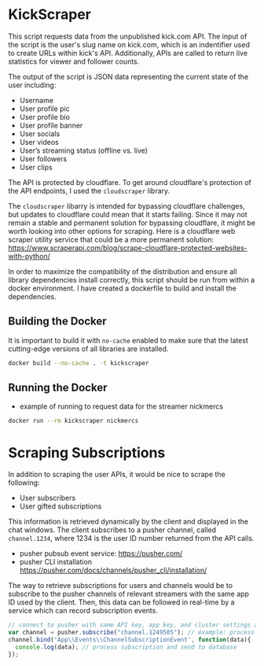 # KickScraper

This script requests data from the unpublished kick.com API.
The input of the script is the user's slug name on kick.com, which is an indentifier used to create URLs within kick's API.
Additionally, APIs are called to return live statistics for viewer and follower counts.

The output of the script is JSON data representing the current state of the user including:
- Username
- User profile pic
- User profile bio
- User profile banner
- User socials
- User videos
- User’s streaming status (offline vs. live)
- User followers
- User clips

The API is protected by cloudflare.
To get around cloudflare's protection of the API endpoints, I used the `cloudscraper` library.

The `cloudscraper` libarry is intended for bypassing cloudflare challenges, but updates to cloudflare could mean that it starts failing.
Since it may not remain a stable and permanent solution for bypassing cloudflare, it might be worth looking into other options for scraping.
Here is a cloudflare web scraper utility service that could be a more permanent solution: https://www.scraperapi.com/blog/scrape-cloudflare-protected-websites-with-python/

In order to maximize the compatibility of the distribution and ensure all library dependencies install correctly, this script should be run from within a docker environment.
I have created a dockerfile to build and install the dependencies.

## Building the Docker
It is important to build it with `no-cache` enabled to make sure that the latest cutting-edge versions of all libraries are installed.
```bash
docker build --no-cache . -t kickscraper
```

## Running the Docker
- example of running to request data for the streamer nickmercs
```bash
docker run --rm kickscraper nickmercs
```

# Scraping Subscriptions
In addition to scraping the user APIs, it would be nice to scrape the following:
- User subscribers
- User gifted subscriptions

This information is retrieved dynamically by the client and displayed in the chat windows.
The client subscribes to a pusher channel, called `channel.1234`, where 1234 is the user ID number returned from the API calls.
- pusher pubsub event service: https://pusher.com/
- pusher CLI installation <https://pusher.com/docs/channels/pusher_cli/installation/>

The way to retrieve subscriptions for users and channels would be to subscribe to the pusher channels of relevant streamers with the same app ID used by the client.
Then, this data can be followed in real-time by a service which can record subscription events.

```javascript
// connect to pusher with same API key, app key, and cluster settings as browser client
var channel = pusher.subscribe("channel.1249505"); // example: process subscriptions to j9streams
channel.bind('App\\Events\\ChannelSubscriptionEvent', function(data){
  console.log(data); // process subscription and send to database
});
```
